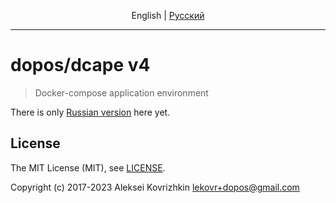 <p align="center">
  <span>English</span> |
  <a href="README.ru.md#readme">Pусский</a>
</p>

---

# dopos/dcape v4

> Docker-compose application environment

There is only [Russian version](README.ru.md#readme) here yet.

## License

The MIT License (MIT), see [LICENSE](LICENSE).

Copyright (c) 2017-2023 Aleksei Kovrizhkin <lekovr+dopos@gmail.com>
